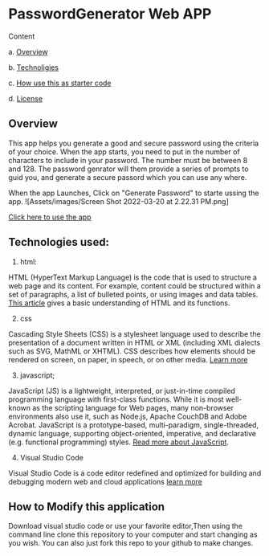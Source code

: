 # PasswordGenerator Web APP


Content 

a. [Overview](https://github.com/shangfii/PasswordGenerator/blob/main/README.md#overview)

b. [Technoligies](https://github.com/shangfii/PasswordGenerator/blob/main/README.md#technologies-used)

c. [How use this as starter code](https://github.com/shangfii/PasswordGenerator/blob/main/README.md#how-to-modify-this-application)


d. [License](https://github.com/shangfii/PasswordGenerator/blob/main/LICENSE)

## Overview
This app helps you generate a good and secure password using the criteria of your choice.
When the app starts, you need to put in the number of characters to include in your password. The number must be between 8 and 128.
The password genrator will them provide a series of prompts to guid you, and generate a secure passord which you can use any where.

When the app Launches, Click on "Generate Password" to starte ussing the app.
![Assets/images/Screen Shot 2022-03-20 at 2.22.31 PM.png]




[Click here to use the app](https://shangfii.github.io/PasswordGenerator/)


## Technologies used:

1. html: 


HTML (HyperText Markup Language) is the code that is used to structure a web page and its content. For example, content could be structured within a set of paragraphs, a list of bulleted points, or using images and data tables. [This article](https://developer.mozilla.org/en-US/docs/Learn/Getting_started_with_the_web/HTML_basics) gives a basic understanding of HTML and its functions.
 
2. css

Cascading Style Sheets (CSS) is a stylesheet language used to describe the presentation of a document written in HTML or XML (including XML dialects such as SVG, MathML or XHTML). CSS describes how elements should be rendered on screen, on paper, in speech, or on other media. [Learn more](https://developer.mozilla.org/en-US/docs/Learn/Getting_started_with_the_web/HTML_basics)

3. javascript;

JavaScript (JS) is a lightweight, interpreted, or just-in-time compiled programming language with first-class functions. While it is most well-known as the scripting language for Web pages, many non-browser environments also use it, such as Node.js, Apache CouchDB and Adobe Acrobat. JavaScript is a prototype-based, multi-paradigm, single-threaded, dynamic language, supporting object-oriented, imperative, and declarative (e.g. functional programming) styles. [Read more about JavaScript](https://developer.mozilla.org/en-US/docs/Web/JavaScript).

4. Visual Studio Code


Visual Studio Code is a code editor redefined and optimized for building and debugging modern web and cloud applications
[learn more](https://code.visualstudio.com/)

## How to Modify this application

Download visual studio code or use your favorite editor,Then using the command line clone this repository to your computer and start changing as you wish.
You can also just fork this repo to your github to make changes.

